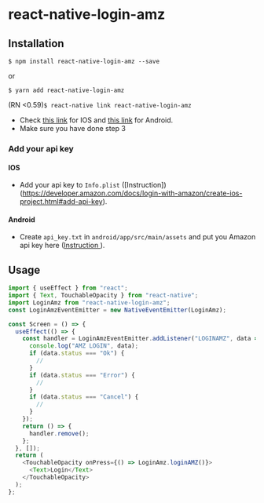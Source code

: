 # react-native-login-amz

## Installation

`$ npm install react-native-login-amz --save`

or

`$ yarn add react-native-login-amz`

(RN <0.59)`$ react-native link react-native-login-amz`

- Check [this link](https://developer.amazon.com/docs/login-with-amazon/minitoc-lwa-ios.html) for IOS and [this link](https://developer.amazon.com/docs/login-with-amazon/minitoc-lwa-android.html) for Android.
- Make sure you have done step 3

### Add your api key

#### IOS

- Add your api key to `Info.plist` ([Instruction])(https://developer.amazon.com/docs/login-with-amazon/create-ios-project.html#add-api-key).

#### Android

- Create `api_key.txt` in `android/app/src/main/assets` and put you Amazon api key here ([Instruction ](https://developer.amazon.com/docs/login-with-amazon/create-android-project.html#add-api-key)).

## Usage

```javascript
import { useEffect } from "react";
import { Text, TouchableOpacity } from "react-native";
import LoginAmz from "react-native-login-amz";
const LoginAmzEventEmitter = new NativeEventEmitter(LoginAmz);

const Screen = () => {
  useEffect(() => {
    const handler = LoginAmzEventEmitter.addListener("LOGINAMZ", data => {
      console.log("AMZ LOGIN", data);
      if (data.status === "Ok") {
        //
      }
      if (data.status === "Error") {
        //
      }
      if (data.status === "Cancel") {
        //
      }
    });
    return () => {
      handler.remove();
    };
  }, []);
  return (
    <TouchableOpacity onPress={() => LoginAmz.loginAMZ()}>
      <Text>Login</Text>
    </TouchableOpacity>
  );
};
```

